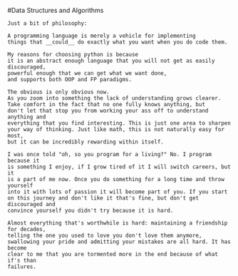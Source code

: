 #Data Structures and Algorithms

    Just a bit of philosophy: 
    
    A programming language is merely a vehicle for implementing
    things that __could__ do exactly what you want when you do code them. 

    My reasons for choosing python is because 
    it is an abstract enough language that you will not get as easily discouraged, 
    powerful enough that we can get what we want done, 
    and supports both OOP and FP paradigms.

    The obvious is only obvious now. 
    As you zoom into something the lack of understanding grows clearer. 
    Take comfort in the fact that no one fully knows anything, but 
    don't let that stop you from working your ass off to understand anything and 
    everything that you find interesting. This is just one area to sharpen 
    your way of thinking. Just like math, this is not naturally easy for most,
    but it can be incredibly rewarding within itself.

    I was once told "oh, so you program for a living?" No. I program because it 
    is something I enjoy, if I grow tired of it I will switch careers, but it 
    is a part of me now. Once you do something for a long time and throw yourself
    into it with lots of passion it will become part of you. If you start
    on this journey and don't like it that's fine, but don't get discouraged and 
    convince yourself you didn't try because it is hard.

    Almost everything that's worthwhile is hard: maintaining a friendship for decades,
    telling the one you used to love you don't love them anymore,
    swallowing your pride and admitting your mistakes are all hard. It has become
    clear to me that you are tormented more in the end because of what if's than
    failures.  
    
